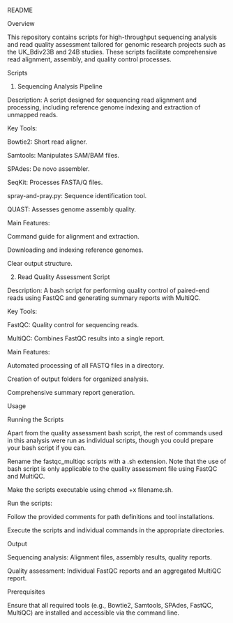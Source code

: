 README

Overview

This repository contains scripts for high-throughput sequencing analysis and read quality assessment tailored for genomic research projects such as the UK_Bdiv23B and 24B studies. These scripts facilitate comprehensive read alignment, assembly, and quality control processes.

Scripts

1. Sequencing Analysis Pipeline

Description: A script designed for sequencing read alignment and processing, including reference genome indexing and extraction of unmapped reads.

Key Tools:

Bowtie2: Short read aligner.

Samtools: Manipulates SAM/BAM files.

SPAdes: De novo assembler.

SeqKit: Processes FASTA/Q files.

spray-and-pray.py: Sequence identification tool.

QUAST: Assesses genome assembly quality.

Main Features:

Command guide for alignment and extraction.

Downloading and indexing reference genomes.

Clear output structure.

2. Read Quality Assessment Script

Description: A bash script for performing quality control of paired-end reads using FastQC and generating summary reports with MultiQC.

Key Tools:

FastQC: Quality control for sequencing reads.

MultiQC: Combines FastQC results into a single report.

Main Features:

Automated processing of all FASTQ files in a directory.

Creation of output folders for organized analysis.

Comprehensive summary report generation.

Usage

Running the Scripts

Apart from the quality assessment bash script, the rest of commands used in this analysis were run as individual scripts, though you could prepare your bash script if you can.

Rename the fastqc_multiqc scripts with a .sh extension. Note that the use of bash script is only applicable to the quality assessment file using FastQC and MultiQC.

Make the scripts executable using chmod +x filename.sh.

Run the scripts:

Follow the provided comments for path definitions and tool installations.

Execute the scripts and individual commands in the appropriate directories.

Output

Sequencing analysis: Alignment files, assembly results, quality reports.

Quality assessment: Individual FastQC reports and an aggregated MultiQC report.

Prerequisites

Ensure that all required tools (e.g., Bowtie2, Samtools, SPAdes, FastQC, MultiQC) are installed and accessible via the command line.
